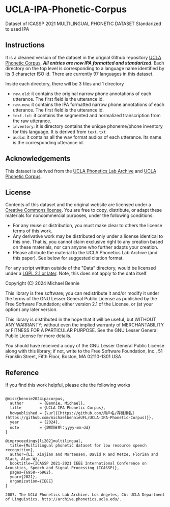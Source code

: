 # UCLA-IPA-Phonetic-Corpus
Dataset of ICASSP 2021 MULTILINGUAL PHONETIC DATASET Standarized to used IPA


## Instructions


It is a cleaned version of the dataset in the orignal Github repository [UCLA Phonetic Corpus](https://github.com/xinjli/ucla-phonetic-corpus). ***All entries are now IPA formatted and standarized***. Each directory on the top level is corresponding to a language name identified by its 3 character ISO id. There are currently 97 languages in this dataset.

Inside each directory, there will be 3 files and 1 directory

- `raw.old`: it contains the original narrow phone annotations of each utterance. The first field is the utterance id.
- `raw.new`: it contains the IPA formatted narrow phone annotations of each utterance. The first field is the utterance id.
- `text.txt`: it contains the segmented and normalized transcription from the raw utterance.
- `inventory`: it is directory contains the unique phoneme/phone inventory for this language. It is derived from `text.txt`
- `audio`: it contains all the wav format audios of each utterance. Its name is the corresponding utterance id.

## Acknowledgements

This dataset is derived from the [UCLA Phonetics Lab Archive](http://archive.phonetics.ucla.edu/) and [UCLA Phonetic Corpus](https://github.com/xinjli/ucla-phonetic-corpus).

## License

Contents of this dataset and the original website are licensed under a [Creative Commons license](https://creativecommons.org/licenses/by-nc/2.0/). You are free to copy, distribute, or adapt these materials for noncommercial purposes, under the following conditions:

- For any reuse or distribution, you must make clear to others the license terms of this work.
- Any derivative work may be distributed only under a license identical to this one. That is, you cannot claim exclusive right to any creation based on these materials, nor can anyone who further adapts your creation.
- Please attribute the material to the UCLA Phonetics Lab Archive (and this paper). See below for suggested citation format.

For any  script written outside of the "Data" directory, would be licensed under a [LGPL 2.1 or later](https://www.gnu.org/licenses/old-licenses/lgpl-2.1.html). Note, this does not apply to the data itself.

Copyright (C) 2024  Michael Bennie

This library is free software; you can redistribute it and/or
modify it under the terms of the GNU Lesser General Public
License as published by the Free Software Foundation; either
version 2.1 of the License, or (at your option) any later version.

This library is distributed in the hope that it will be useful,
but WITHOUT ANY WARRANTY; without even the implied warranty of
MERCHANTABILITY or FITNESS FOR A PARTICULAR PURPOSE.  See the GNU
Lesser General Public License for more details.

You should have received a copy of the GNU Lesser General Public
License along with this library; if not, write to the Free Software
Foundation, Inc., 51 Franklin Street, Fifth Floor, Boston, MA  02110-1301  USA


## Reference

If you find this work helpful, please cite the following works

```

@misc{bennie2024ipacorpus,
  author       = {Bennie, Michael},
  title        = {UCLA IPA Phonetic Corpus},
  howpublished = {\url{[https://github.com/用戶名/存儲庫名](https://github.com/michaelbennieUFL/UCLA-IPA-Phonetic-Corpus)}},
  year         = {2024},
  note         = {訪問日期：yyyy-mm-dd}
}

@inproceedings{li2021multilingual,
  title={Multilingual phonetic dataset for low resource speech recognition},
  author={Li, Xinjian and Mortensen, David R and Metze, Florian and Black, Alan W},
  booktitle={ICASSP 2021-2021 IEEE International Conference on Acoustics, Speech and Signal Processing (ICASSP)},
  pages={6958--6962},
  year={2021},
  organization={IEEE}
}

2007. The UCLA Phonetics Lab Archive. Los Angeles, CA: UCLA Department of Linguistics. http://archive.phonetics.ucla.edu/.

```
